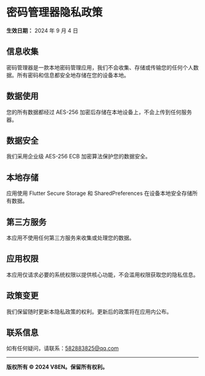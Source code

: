 # 密码管理器隐私政策

**生效日期：** 2024 年 9 月 4 日

## 信息收集

密码管理器是一款本地密码管理应用，我们不会收集、存储或传输您的任何个人数据。所有密码和信息都安全地存储在您的设备本地。

## 数据使用

您的所有数据都经过 AES-256 加密后存储在本地设备上，不会上传到任何服务器。

## 数据安全

我们采用企业级 AES-256 ECB 加密算法保护您的数据安全。

## 本地存储

应用使用 Flutter Secure Storage 和 SharedPreferences 在设备本地安全存储所有数据。

## 第三方服务

本应用不使用任何第三方服务来收集或处理您的数据。

## 应用权限

本应用仅请求必要的系统权限以提供核心功能，不会滥用权限获取您的隐私信息。

## 政策变更

我们保留随时更新本隐私政策的权利。更新后的政策将在应用内公布。

## 联系信息

如有任何疑问，请联系：582883825@qq.com

---

**版权所有 © 2024 V8EN。保留所有权利。**
